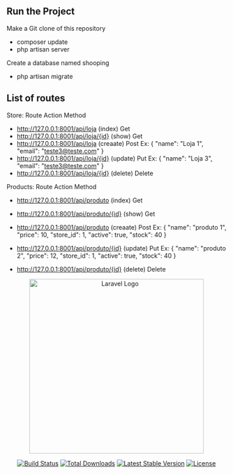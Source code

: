 ## Run the Project

Make a Git clone of this repository

- composer update 
- php artisan server

Create a database named shooping

- php artisan migrate

## List of routes

Store:
  Route                                  Action      Method
- http://127.0.0.1:8001/api/loja         (index)     Get
- http://127.0.0.1:8001/api/loja/{id}    (show)      Get
- http://127.0.0.1:8001/api/loja         (creaate)   Post
Ex:
    {
       "name": "Loja 1",
       "email": "teste3@teste.com"
    }
- http://127.0.0.1:8001/api/loja/{id}    (update)    Put
Ex:
    {
       "name": "Loja 3",
       "email": "teste3@teste.com"
    }
- http://127.0.0.1:8001/api/loja/{id}    (delete)    Delete

Products:
  Route                                     Action      Method
- http://127.0.0.1:8001/api/produto         (index)     Get
- http://127.0.0.1:8001/api/produto/{id}    (show)      Get
- http://127.0.0.1:8001/api/produto         (creaate)   Post
Ex:
   {
        "name": "produto 1",
        "price": 10,
        "store_id": 1,
        "active": true,
        "stock": 40
    }
- http://127.0.0.1:8001/api/produto/{id}    (update)    Put
Ex:
   {
        "name": "produto 2",
        "price": 12,
        "store_id": 1,
        "active": true,
        "stock": 40
    }

- http://127.0.0.1:8001/api/produto/{id}    (delete)    Delete



<p align="center"><a href="https://laravel.com" target="_blank"><img src="https://raw.githubusercontent.com/laravel/art/master/logo-lockup/5%20SVG/2%20CMYK/1%20Full%20Color/laravel-logolockup-cmyk-red.svg" width="400" alt="Laravel Logo"></a></p>

<p align="center">
<a href="https://github.com/laravel/framework/actions"><img src="https://github.com/laravel/framework/workflows/tests/badge.svg" alt="Build Status"></a>
<a href="https://packagist.org/packages/laravel/framework"><img src="https://img.shields.io/packagist/dt/laravel/framework" alt="Total Downloads"></a>
<a href="https://packagist.org/packages/laravel/framework"><img src="https://img.shields.io/packagist/v/laravel/framework" alt="Latest Stable Version"></a>
<a href="https://packagist.org/packages/laravel/framework"><img src="https://img.shields.io/packagist/l/laravel/framework" alt="License"></a>
</p>

